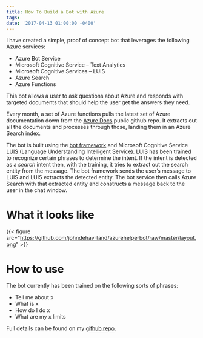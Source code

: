 ```yaml
---
title: How To Build a Bot with Azure
tags:
date: '2017-04-13 01:00:00 -0400'
---
```

I have created a simple, proof of concept bot that leverages the following Azure services:
*   Azure Bot Service
*   Microsoft Cognitive Service – Text Analytics
*   Microsoft Cognitive Services – LUIS
*   Azure Search
*   Azure Functions
<!--more-->
This bot allows a user to ask questions about Azure and responds with targeted documents that should help the user get the answers they need. 

Every month, a set of Azure functions pulls the latest set of Azure documentation down from the [Azure Docs](https://github.com/Microsoft/azure-docs) public github repo. It extracts out all the documents and processes through those, landing them in an Azure Search index.

The bot is built using the [bot framework](https://dev.botframework.com/) and Microsoft Cognitive Service [LUIS](https://www.luis.ai/) (Language Understanding Intelligent Service). LUIS has been trained to recognize certain phrases to determine the intent. If the intent is detected as a *search* intent then, with the training, it tries to extract out the search entity from the message. The bot framework sends the user’s message to LUIS and LUIS extracts the detected entity. The bot service then calls Azure Search with that extracted entity and constructs a message back to the user in the chat window.

# What it looks like

{{< figure src="https://github.com/johndehavilland/azurehelperbot/raw/master/layout.png" >}}

# How to use

The bot currently has been trained on the following sorts of phrases:

*   Tell me about x
*   What is x
*   How do I do x
*   What are my x limits

Full details can be found on my [github repo](https://github.com/johndehavilland/azurehelperbot).

